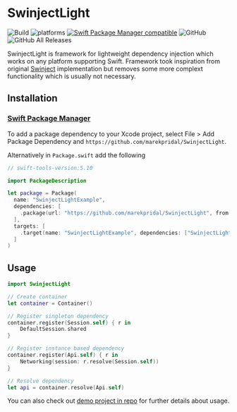 # SwinjectLight

![Build](https://github.com/marekpridal/SwinjectLight/workflows/test/badge.svg?branch=master) ![platforms](https://img.shields.io/badge/platform-iOS%20%7C%20watchOS%20%7C%20tvOS%20%7C%20macOS%20%7C%20Windows%20%7C%20Ubuntu-333333) [![Swift Package Manager compatible](https://img.shields.io/badge/Swift%20Package%20Manager-compatible-brightgreen.svg)](https://github.com/apple/swift-package-manager) ![GitHub](https://img.shields.io/github/license/marekpridal/SwinjectLight) ![GitHub All Releases](https://img.shields.io/github/downloads/marekpridal/SwinjectLight/total)

SwinjectLight is framework for lightweight dependency injection which works on any platform supporting Swift. Framework took inspiration from original [Swinject](https://github.com/Swinject/Swinject) implementation but removes some more complext functionality which is usually not necessary.

## Installation

### [Swift Package Manager](https://github.com/apple/swift-package-manager)

To add a package dependency to your Xcode project, select File > Add Package Dependency and `https://github.com/marekpridal/SwinjectLight`.

Alternatively in `Package.swift` add the following

```swift
// swift-tools-version:5.10

import PackageDescription

let package = Package(
  name: "SwinjectLightExample",
  dependencies: [
    .package(url: "https://github.com/marekpridal/SwinjectLight", from: "1.0.0")
  ],
  targets: [
    .target(name: "SwinjectLightExample", dependencies: ["SwinjectLight"])
  ]
)
```

## Usage
```swift
import SwinjectLight

// Create container
let container = Container()

// Register singleton dependency
container.register(Session.self) { r in
    DefaultSession.shared
}

// Register instance based dependency
container.register(Api.self) { r in
    Networking(session: r.resolve(Session.self))
}

// Resolve dependency
let api = container.resolve(Api.self)
```

You can also check out [demo project in repo](DIDemoApp) for further details about usage.